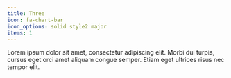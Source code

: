 ```yaml
---
title: Three
icon: fa-chart-bar
icon_options: solid style2 major
items: 1
---
```


Lorem ipsum dolor sit amet, consectetur adipiscing elit. Morbi dui turpis, cursus eget orci amet aliquam congue semper. Etiam eget ultrices risus nec tempor elit.